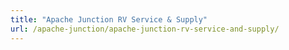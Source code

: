 ```yaml
---
title: "Apache Junction RV Service & Supply"
url: /apache-junction/apache-junction-rv-service-and-supply/
---
```

